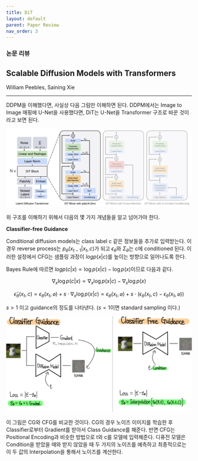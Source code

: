 ```yaml
---
title: DiT
layout: default
parent: Paper Review
nav_order: 3
---
```


### 논문 리뷰  

## Scalable Diffusion Models with Transformers

William Peebles, Saining Xie  

---

DDPM을 이해했다면, 사실상 다음 그림만 이해하면 된다. DDPM에서는 Image to Image 매핑에 U-Net을 사용했다면, DiT는 U-Net을 Transformer 구조로 바꾼 것이라고 보면 된다.  

![DiT Architecture](../images/DiT/3.png)

위 구조를 이해하기 위해서 다음의 몇 가지 개념들을 알고 넘어가야 한다.  

**Classifier-free Guidance**  

Conditional diffusion models는 class label c 같은 정보들을 추가로 입력받는다. 이 경우 reverse process는 $p_{\theta}(x_{t-1} \vert x_t ,c)$가 되고 $\epsilon_\theta$와 $\Sigma_\theta$는 c에 conditioned 된다. 이러한 설정에서 CFG는 샘플링 과정이 $log p(x \vert c)$를 높이는 방향으로 일어나도록 한다.  

Bayes Rule에 따르면 $log p(c \vert x) \propto \log p(x \vert c) - \log p(x)$이므로 다음과 같다.  

$$
\nabla_x \log p(c|x) \propto \nabla_x \log p(x|c) - \nabla_x \log p(x)
$$

$$
\hat \epsilon_\theta (x_t, c) = \epsilon_\theta(x_t, \varnothing) + s \cdot \nabla_x \log p(x|c) \propto \epsilon_\theta(x_t, \varnothing) + s \cdot (\epsilon_\theta(x_t, c) - \epsilon_\theta(x_t, \varnothing))  
$$

$s>1$ 이고 guidance의 정도를 나타낸다. ($s=1$이면 standard sampling 이다.)  

![CFG](../images/cfg.png)

이 그림은 CG와 CFG를 비교한 것이다. CG의 경우 노이즈 이미지를 학습한 후 Classifier로부터 Gradient를 받아서 Class Guidance를 해준다. 반면 CFG는 Positional Encoding과 비슷한 방법으로 t와 c를 모델에 입력해준다. 디퓨전 모델은 Condition을 받았을 때와 받지 않았을 때 두 가지의 노이즈를 예측하고 최종적으로는 이 두 값의 Interpolation을 통해서 노이즈를 계산한다.

